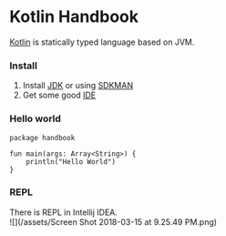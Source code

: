 # Kotlin Handbook

[Kotlin](https://kotlinlang.org) is statically typed language based on JVM.

### Install

1. Install [JDK](http://www.oracle.com/technetwork/java/javase/downloads/index.html) or using [SDKMAN ](http://sdkman.io)
2. Get some good [IDE](https://www.jetbrains.com/idea/)

### Hello world

```
package handbook

fun main(args: Array<String>) {
    println("Hello World")
}
```

### REPL

There is REPL in Intellij IDEA.  
![](/assets/Screen Shot 2018-03-15 at 9.25.49 PM.png)

